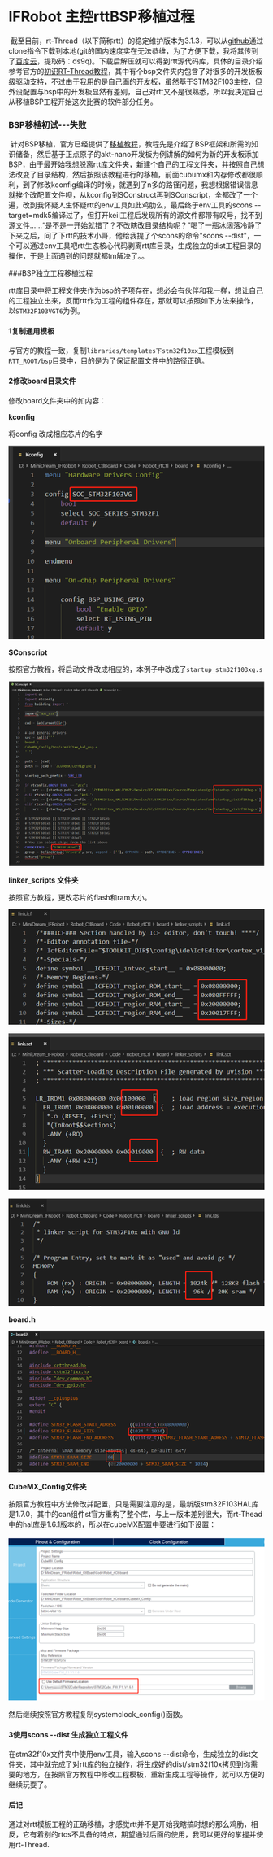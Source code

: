# IFRobot 主控rttBSP移植过程

​	截至目前，rt-Thread（以下简称rtt）的稳定维护版本为3.1.3，可以从[github](https://github.com/RT-Thread/rt-thread/releases)通过clone指令下载到本地(git的国内速度实在无法恭维，为了方便下载，我将其传到了[百度云](https://pan.baidu.com/s/16Ep-ejMs57VcLfBi2XEYWA)，提取码：ds9q)。下载后解压就可以得到rtt源代码库，具体的目录介绍参考官方的[初识RT-Thread教程](https://www.rt-thread.org/document/site/tutorial/kernel/kernel-video/)，其中有个bsp文件夹内包含了对很多的开发板板级驱动支持，不过由于我用的是自己画的开发板，虽然基于STM32F103主控，但外设配置与bsp中的开发板显然有差别，自己对rtt又不是很熟悉，所以我决定自己从移植BSP工程开始这次比赛的软件部分任务。

### BSP移植初试---失败

​	针对BSP移植，官方已经提供了[移植教程](https://github.com/RT-Thread/rt-thread/blob/master/bsp/stm32/docs/STM32%E7%B3%BB%E5%88%97BSP%E5%88%B6%E4%BD%9C%E6%95%99%E7%A8%8B.md)，教程先是介绍了BSP框架和所需的知识储备，然后基于正点原子的akt-nano开发板为例讲解的如何为新的开发板添加BSP，由于最开始我想脱离rtt库文件夹，新建个自己的工程文件夹，并按照自己想法改变了目录结构，然后按照该教程进行的移植，前面cubumx和内存修改都很顺利，到了修改kconfig编译的时候，就遇到了n多的路径问题，我想根据错误信息就挨个改配置文件呗，从kconfig到SConstruct再到SConscript，全都改了一个遍，改到我怀疑人生怀疑rtt的env工具如此鸡肋么，最后终于env工具的scons --target=mdk5编译过了，但打开keil工程后发现所有的源文件都带有叹号，找不到源文件......“是不是一开始就错了？不改瞎改目录结构呢？”喝了一瓶冰阔落冷静了下来之后，问了下rtt的技术小哥，他给我提了个scons的命令"scons --dist"，一个可以通过env工具吧rtt生态核心代码剥离rtt库目录，生成独立的dist工程目录的操作，于是上面遇到的问题就都tm解决了。。

###BSP独立工程移植过程

rtt库目录中将工程文件夹作为bsp的子项存在，想必会有伙伴和我一样，想让自己的工程独立出来，反而rtt作为工程的组件存在，那就可以按照如下方法来操作，以```STM32F103VGT6```为例。

#### 1复制通用模板

与官方的教程一致，复制```libraries/templates下stm32f10xx```工程模板到```RTT_ROOT/bsp```目录中，目的是为了保证配置文件中的路径正确。

#### 2修改board目录文件

修改board文件夹中的如内容：

**kconfig**

将config 改成相应芯片的名字

![1563300126177](BSP移植过程.assets/1563300126177.png)

**SConscript**

按照官方教程，将启动文件改成相应的，本例子中改成了```startup_stm32f103xg.s```

![1563301107319](BSP移植过程.assets/1563301107319.png)

**linker_scripts 文件夹**

按照官方教程，更改芯片的flash和ram大小。

![1563300618832](BSP移植过程.assets/1563300618832.png)

![1563300687289](BSP移植过程.assets/1563300687289.png)

![1563300667694](BSP移植过程.assets/1563300667694.png)

**board.h**

![1563301073945](BSP移植过程.assets/1563301073945.png)

**CubeMX_Config文件夹**

按照官方教程中方法修改并配置，只是需要注意的是，最新版stm32F103HAL库是1.7.0，其中的can组件st官方重构了整个库，与上一版本差别很大，而rt-Thead中的hal库是1.6.1版本的，所以在cubeMX配置中要进行如下设置：

![1563300899532](BSP移植过程.assets/1563300899532.png)

然后继续按照官方教程复制systemclock_config()函数。

#### 3使用scons --dist 生成独立工程文件

在stm32f10x文件夹中使用env工具，输入scons --dist命令，生成独立的dist文件夹，其中就完成了对rtt库的独立操作，将生成好的dist/stm32f10x拷贝到你需要的地方，在按照官方教程中修改工程模板，重新生成工程等操作，就可以方便的继续玩耍了。



#### 后记

通过对rtt模板工程的正确移植，才感觉rtt并不是开始我瞎搞时想的那么鸡肋，相反，它有着别的rtos不具备的特点，期望通过后面的使用，我可以更好的掌握并使用rt-Thread.
